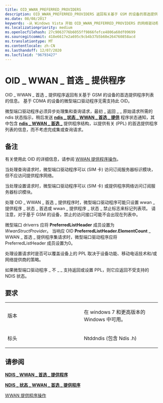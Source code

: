 ```yaml
---
title: OID_WWAN_PREFERRED_PROVIDERS
description: OID_WWAN_PREFERRED_PROVIDERS 返回有关基于 GSM 的设备的首选提供程序列表的信息。
ms.date: 08/08/2017
keywords: -从 Windows Vista 开始 OID_WWAN_PREFERRED_PROVIDERS 的网络驱动程序
ms.localizationpriority: medium
ms.openlocfilehash: 27c9063776b6055ff9866fefce4806a60df09699
ms.sourcegitcommit: 418e6617e2a695c9cb4b37b5b60e264760858acd
ms.translationtype: MT
ms.contentlocale: zh-CN
ms.lasthandoff: 12/07/2020
ms.locfileid: "96793427"
---
```

# <a name="oid_wwan_preferred_providers"></a>OID \_ WWAN \_ 首选 \_ 提供程序


OID \_ WWAN \_ 首选 \_ 提供程序返回有关基于 GSM 的设备的首选提供程序列表的信息。 基于 CDMA 的设备的微型端口驱动程序无需支持此 OID。

微型端口驱动程序必须异步处理集和查询请求，最初 \_ 返回 \_ \_ 原始请求所需的 ndis 状态指示，稍后发送 [**ndis \_ 状态 \_ WWAN \_ 首选 \_ 提供**](ndis-status-wwan-preferred-providers.md) 程序状态通知，其中包含 [**ndis \_ WWAN \_ 首选 \_**](/windows-hardware/drivers/ddi/ndiswwan/ns-ndiswwan-_ndis_wwan_preferred_providers) 提供程序结构，以提供有关 (PPL) 的首选提供程序列表的信息，而不考虑完成集或查询请求。

<a name="remarks"></a>备注
-------

有关使用此 OID 的详细信息，请参阅 [WWAN 提供程序操作](./mb-provider-operations.md)。

当处理查询请求时，微型端口驱动程序可以 (SIM 卡) 访问订阅服务器标识模块，但不应访问提供程序网络。

当处理设置请求时，微型端口驱动程序可以 (SIM 卡) 或提供程序网络访问订阅服务器标识模块。

处理 OID \_ WWAN \_ 首选 \_ 提供程序时，微型端口驱动程序可能只设置 wwan \_ 提供程序 \_ 状态 \_ 首选或 wwan \_ 提供程序 \_ 状态 \_ 禁止标志来标记列表项。 请注意，对于基于 GSM 的设备，禁止的访问接口可能不会出现在列表中。

微型端口 driverrs 应将 **PreferredListHeader** 成员设置为 *WwanStructProvider*。 当响应 OID **PreferredListHeader.ElementCount** \_ WWAN \_ 首选 \_ 提供程序集请求时，微型端口驱动程序应将 PreferredListHeader 成员设置为0。

处理设置请求时是否可以覆盖设备上的 PPL 取决于设备功能、移动电话技术和/或网络提供商的策略。

如果微型端口驱动程序 \_ 不 \_ \_ 支持返回或设置 PPL，则它应返回不受支持的 NDIS 状态。

<a name="requirements"></a>要求
------------

<table>
<colgroup>
<col width="50%" />
<col width="50%" />
</colgroup>
<tbody>
<tr class="odd">
<td><p>版本</p></td>
<td><p>在 windows 7 和更高版本的 Windows 中可用。</p></td>
</tr>
<tr class="even">
<td><p>标头</p></td>
<td>Ntddndis (包含 Ndis .h) </td>
</tr>
</tbody>
</table>

## <a name="see-also"></a>请参阅


[**NDIS \_ WWAN \_ 首选 \_ 提供程序**](/windows-hardware/drivers/ddi/ndiswwan/ns-ndiswwan-_ndis_wwan_preferred_providers)

[**NDIS \_ 状态 \_ WWAN \_ 首选 \_ 提供程序**](ndis-status-wwan-preferred-providers.md)

[WWAN 提供程序操作](./mb-provider-operations.md)

 

